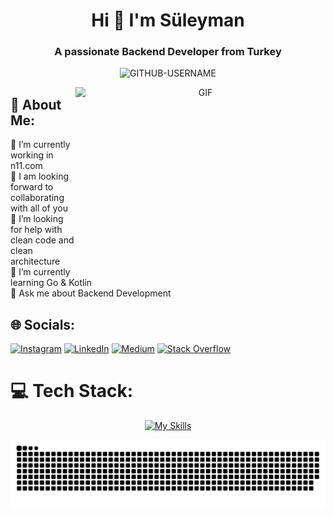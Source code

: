 <h1 align="center">Hi 👋 I'm Süleyman</h1>
<h3 align="center">A passionate Backend Developer from Turkey</h3>

<p align="center"> <img src="https://komarev.com/ghpvc/?username=suleymankayabasi&label=Profile%20views&color=ce9927&style=flat" alt="GITHUB-USERNAME" /> </p>
<a target="_blank" align="center">
  <img align="right" top="500" height="300" width="400" alt="GIF" src="https://media.giphy.com/media/SWoSkN6DxTszqIKEqv/giphy.gif">
</a>

## 💫 About Me:
🔭 I’m currently working in n11.com<br>👯 I am looking forward to collaborating with all of you<br>🤝 I’m looking for help with clean code and clean architecture<br>🌱 I’m currently learning Go & Kotlin<br>💬 Ask me about Backend Development


## 🌐 Socials:
[![Instagram](https://img.shields.io/badge/Instagram-%23E4405F.svg?logo=Instagram&logoColor=white)](https://instagram.com/sleymankayabasi) [![LinkedIn](https://img.shields.io/badge/LinkedIn-%230077B5.svg?logo=linkedin&logoColor=white)](https://linkedin.com/in/suleyman-kayabasi) [![Medium](https://img.shields.io/badge/Medium-12100E?logo=medium&logoColor=white)](https://medium.com/@suleymankayabasi) [![Stack Overflow](https://img.shields.io/badge/-Stackoverflow-FE7A16?logo=stack-overflow&logoColor=white)](https://stackoverflow.com/users/suleymankayabasi) 

# 💻 Tech Stack:
<!-- https://github.com/tandpfun/skill-icons -->
<div align="center">

[![My Skills](https://skillicons.dev/icons?i=java,py,js,flask,kotlin,spring,maven,gradle,hibernate,mysql,mongodb,postgres,kafka,docker,jenkins,kubernetes,grafana,linux,react,git)](https://skillicons.dev)

</div>

<div align="center">
  <a href="https://1999azzar.github.io/1999AZZAR/">
  <img  src="https://github.com/1999AZZAR/1999AZZAR/blob/main/resources/img/grid-snake.svg"
       alt="snake" /></a>
</div>
